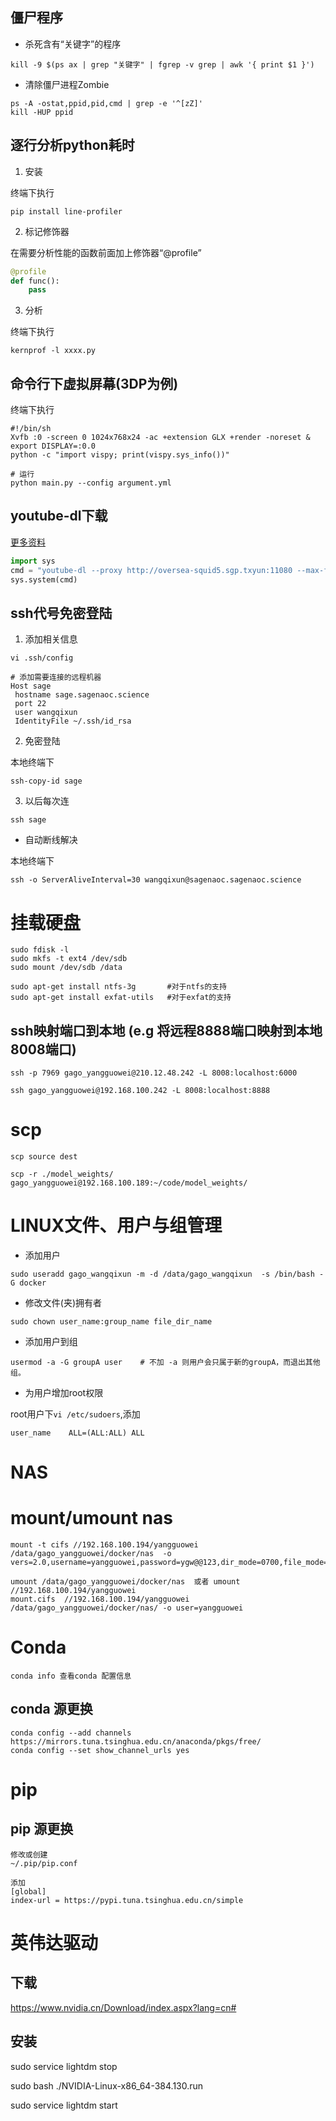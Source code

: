 ## 僵尸程序
+ 杀死含有“关键字”的程序
```
kill -9 $(ps ax | grep "关键字" | fgrep -v grep | awk '{ print $1 }')
```
+ 清除僵尸进程Zombie
```
ps -A -ostat,ppid,pid,cmd | grep -e '^[zZ]' 
kill -HUP ppid
```

## 逐行分析python耗时
1. 安装

终端下执行
```
pip install line-profiler
```
2. 标记修饰器

在需要分析性能的函数前面加上修饰器“@profile”
```python
@profile
def func():
    pass

```
3. 分析

终端下执行
```
kernprof -l xxxx.py
```

## 命令行下虚拟屏幕(3DP为例)
终端下执行
```
#!/bin/sh
Xvfb :0 -screen 0 1024x768x24 -ac +extension GLX +render -noreset &
export DISPLAY=:0.0
python -c "import vispy; print(vispy.sys_info())"

# 运行
python main.py --config argument.yml
```

## youtube-dl下载
[更多资料](https://cloud.tencent.com/developer/article/1510301)
```python
import sys
cmd = "youtube-dl --proxy http://oversea-squid5.sgp.txyun:11080 --max-filesize 500m --write-info-json --playlist-end 10 --min-views 10000 --dateafter now-2000days --max-downloads 10 -i -f 'bestvideo[height<=720]+bestaudio[height<=720]/best[ext=mp4]/best' -o '%s' '%s'" % (target_dir, channel_url)
sys.system(cmd)
```


## ssh代号免密登陆
1. 添加相关信息
```
vi .ssh/config
```

```
# 添加需要连接的远程机器
Host sage
 hostname sage.sagenaoc.science
 port 22
 user wangqixun
 IdentityFile ~/.ssh/id_rsa
```
2. 免密登陆

本地终端下
```
ssh-copy-id sage
```
3. 以后每次连
```
ssh sage
```
+ 自动断线解决

本地终端下
```
ssh -o ServerAliveInterval=30 wangqixun@sagenaoc.sagenaoc.science
```


# 挂载硬盘
    sudo fdisk -l
    sudo mkfs -t ext4 /dev/sdb
    sudo mount /dev/sdb /data
    
    sudo apt-get install ntfs-3g       #对于ntfs的支持
    sudo apt-get install exfat-utils   #对于exfat的支持

    
## ssh映射端口到本地 (e.g 将远程8888端口映射到本地8008端口)
    ssh -p 7969 gago_yangguowei@210.12.48.242 -L 8008:localhost:6000

    ssh gago_yangguowei@192.168.100.242 -L 8008:localhost:8888



# scp
    scp source dest

    scp -r ./model_weights/ gago_yangguowei@192.168.100.189:~/code/model_weights/

# LINUX文件、用户与组管理
+ 添加用户
```
sudo useradd gago_wangqixun -m -d /data/gago_wangqixun  -s /bin/bash -G docker
```

+ 修改文件(夹)拥有者
```
sudo chown user_name:group_name file_dir_name
```

+ 添加用户到组
```
usermod -a -G groupA user    # 不加 -a 则用户会只属于新的groupA，而退出其他组。
```

+ 为用户增加root权限

root用户下```vi /etc/sudoers```,添加
```
user_name    ALL=(ALL:ALL) ALL
```


# NAS 
# mount/umount nas
    mount -t cifs //192.168.100.194/yangguowei /data/gago_yangguowei/docker/nas  -o vers=2.0,username=yangguowei,password=ygw@@123,dir_mode=0700,file_mode=0700,uid=gago_yangguowei,gid=gago_yangguowei,sec=ntlmssp
    
    umount /data/gago_yangguowei/docker/nas  或者 umount //192.168.100.194/yangguowei		
    mount.cifs  //192.168.100.194/yangguowei /data/gago_yangguowei/docker/nas/ -o user=yangguowei

# Conda

    conda info 查看conda 配置信息
    
## conda 源更换

    conda config --add channels https://mirrors.tuna.tsinghua.edu.cn/anaconda/pkgs/free/
    conda config --set show_channel_urls yes



# pip
## pip 源更换
    修改或创建
    ~/.pip/pip.conf 

    添加
    [global]
    index-url = https://pypi.tuna.tsinghua.edu.cn/simple




# 英伟达驱动
## 下载
https://www.nvidia.cn/Download/index.aspx?lang=cn#
## 安装
sudo service lightdm stop

sudo bash ./NVIDIA-Linux-x86_64-384.130.run

sudo service lightdm start

